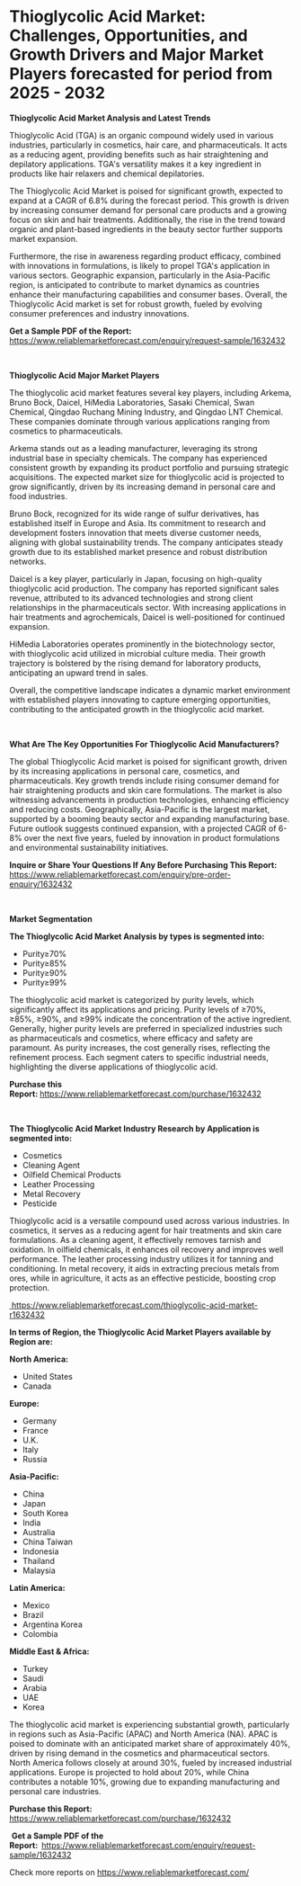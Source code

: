 <p><h1>Thioglycolic Acid Market: Challenges, Opportunities, and Growth Drivers and Major Market Players forecasted for period from 2025 - 2032</h1></p><p><strong>Thioglycolic Acid Market Analysis and Latest Trends</strong></p>
<p><p>Thioglycolic Acid (TGA) is an organic compound widely used in various industries, particularly in cosmetics, hair care, and pharmaceuticals. It acts as a reducing agent, providing benefits such as hair straightening and depilatory applications. TGA's versatility makes it a key ingredient in products like hair relaxers and chemical depilatories. </p><p>The Thioglycolic Acid Market is poised for significant growth, expected to expand at a CAGR of 6.8% during the forecast period. This growth is driven by increasing consumer demand for personal care products and a growing focus on skin and hair treatments. Additionally, the rise in the trend toward organic and plant-based ingredients in the beauty sector further supports market expansion. </p><p>Furthermore, the rise in awareness regarding product efficacy, combined with innovations in formulations, is likely to propel TGA's application in various sectors. Geographic expansion, particularly in the Asia-Pacific region, is anticipated to contribute to market dynamics as countries enhance their manufacturing capabilities and consumer bases. Overall, the Thioglycolic Acid market is set for robust growth, fueled by evolving consumer preferences and industry innovations.</p></p>
<p><strong>Get a Sample PDF of the Report:&nbsp;</strong> <a href="https://www.reliablemarketforecast.com/enquiry/request-sample/1632432?utm_campaign=3434&utm_medium=2&utm_source=Github&utm_content=ia&utm_term=02042025&utm_id=thioglycolic-acid">https://www.reliablemarketforecast.com/enquiry/request-sample/1632432</a></p>
<p>&nbsp;</p>
<p><strong>Thioglycolic Acid Major Market Players</strong></p>
<p><p>The thioglycolic acid market features several key players, including Arkema, Bruno Bock, Daicel, HiMedia Laboratories, Sasaki Chemical, Swan Chemical, Qingdao Ruchang Mining Industry, and Qingdao LNT Chemical. These companies dominate through various applications ranging from cosmetics to pharmaceuticals.</p><p>Arkema stands out as a leading manufacturer, leveraging its strong industrial base in specialty chemicals. The company has experienced consistent growth by expanding its product portfolio and pursuing strategic acquisitions. The expected market size for thioglycolic acid is projected to grow significantly, driven by its increasing demand in personal care and food industries.</p><p>Bruno Bock, recognized for its wide range of sulfur derivatives, has established itself in Europe and Asia. Its commitment to research and development fosters innovation that meets diverse customer needs, aligning with global sustainability trends. The company anticipates steady growth due to its established market presence and robust distribution networks.</p><p>Daicel is a key player, particularly in Japan, focusing on high-quality thioglycolic acid production. The company has reported significant sales revenue, attributed to its advanced technologies and strong client relationships in the pharmaceuticals sector. With increasing applications in hair treatments and agrochemicals, Daicel is well-positioned for continued expansion.</p><p>HiMedia Laboratories operates prominently in the biotechnology sector, with thioglycolic acid utilized in microbial culture media. Their growth trajectory is bolstered by the rising demand for laboratory products, anticipating an upward trend in sales.</p><p>Overall, the competitive landscape indicates a dynamic market environment with established players innovating to capture emerging opportunities, contributing to the anticipated growth in the thioglycolic acid market.</p></p>
<p>&nbsp;</p>
<p><strong>What Are The Key Opportunities For Thioglycolic Acid Manufacturers?</strong></p>
<p><p>The global Thioglycolic Acid market is poised for significant growth, driven by its increasing applications in personal care, cosmetics, and pharmaceuticals. Key growth trends include rising consumer demand for hair straightening products and skin care formulations. The market is also witnessing advancements in production technologies, enhancing efficiency and reducing costs. Geographically, Asia-Pacific is the largest market, supported by a booming beauty sector and expanding manufacturing base. Future outlook suggests continued expansion, with a projected CAGR of 6-8% over the next five years, fueled by innovation in product formulations and environmental sustainability initiatives.</p></p>
<p><strong>Inquire or Share Your Questions If Any Before Purchasing This Report:</strong> <a href="https://www.reliablemarketforecast.com/enquiry/pre-order-enquiry/1632432?utm_campaign=3434&utm_medium=2&utm_source=Github&utm_content=ia&utm_term=02042025&utm_id=thioglycolic-acid">https://www.reliablemarketforecast.com/enquiry/pre-order-enquiry/1632432</a></p>
<p>&nbsp;</p>
<p><strong>Market Segmentation</strong></p>
<p><strong>The Thioglycolic Acid Market Analysis by types is segmented into:</strong></p>
<p><ul><li>Purity≥70%</li><li>Purity≥85%</li><li>Purity≥90%</li><li>Purity≥99%</li></ul></p>
<p><p>The thioglycolic acid market is categorized by purity levels, which significantly affect its applications and pricing. Purity levels of ≥70%, ≥85%, ≥90%, and ≥99% indicate the concentration of the active ingredient. Generally, higher purity levels are preferred in specialized industries such as pharmaceuticals and cosmetics, where efficacy and safety are paramount. As purity increases, the cost generally rises, reflecting the refinement process. Each segment caters to specific industrial needs, highlighting the diverse applications of thioglycolic acid.</p></p>
<p><strong>Purchase this Report:&nbsp;</strong><a href="https://www.reliablemarketforecast.com/purchase/1632432?utm_campaign=3434&utm_medium=2&utm_source=Github&utm_content=ia&utm_term=02042025&utm_id=thioglycolic-acid">https://www.reliablemarketforecast.com/purchase/1632432</a></p>
<p>&nbsp;</p>
<p><strong>The Thioglycolic Acid Market Industry Research by Application is segmented into:</strong></p>
<p><ul><li>Cosmetics</li><li>Cleaning Agent</li><li>Oilfield Chemical Products</li><li>Leather Processing</li><li>Metal Recovery</li><li>Pesticide</li></ul></p>
<p><p>Thioglycolic acid is a versatile compound used across various industries. In cosmetics, it serves as a reducing agent for hair treatments and skin care formulations. As a cleaning agent, it effectively removes tarnish and oxidation. In oilfield chemicals, it enhances oil recovery and improves well performance. The leather processing industry utilizes it for tanning and conditioning. In metal recovery, it aids in extracting precious metals from ores, while in agriculture, it acts as an effective pesticide, boosting crop protection.</p></p>
<p><a href="https://www.reliablemarketforecast.com/thioglycolic-acid-market-r1632432?utm_campaign=3434&utm_medium=2&utm_source=Github&utm_content=ia&utm_term=02042025&utm_id=thioglycolic-acid">&nbsp;https://www.reliablemarketforecast.com/thioglycolic-acid-market-r1632432</a></p>
<p><strong>In terms of Region, the Thioglycolic Acid Market Players available by Region are:</strong></p>
<p>
    <p> <strong> North America: </strong>
        <ul>
            <li>United States</li>
            <li>Canada</li>
        </ul>
        </p> 
    <p> <strong> Europe: </strong>
        <ul>
            <li>Germany</li>
            <li>France</li>
            <li>U.K.</li>
            <li>Italy</li>
            <li>Russia</li>
        </ul>
        </p> 
    <p> <strong> Asia-Pacific: </strong>
        <ul>
            <li>China</li>
            <li>Japan</li>
            <li>South Korea</li>
            <li>India</li>
            <li>Australia</li>
            <li>China Taiwan</li>
            <li>Indonesia</li>
            <li>Thailand</li>
            <li>Malaysia</li>
        </ul>
        </p> 
    <p> <strong> Latin America: </strong>
        <ul>
            <li>Mexico</li>
            <li>Brazil</li>
            <li>Argentina Korea</li>
            <li>Colombia</li>
        </ul>
        </p> 
    <p> <strong> Middle East & Africa: </strong>
        <ul>
            <li>Turkey</li>
            <li>Saudi</li>
            <li>Arabia</li>
            <li>UAE</li>
            <li>Korea</li>
        </ul>
    </p>
    </p>
<p><p>The thioglycolic acid market is experiencing substantial growth, particularly in regions such as Asia-Pacific (APAC) and North America (NA). APAC is poised to dominate with an anticipated market share of approximately 40%, driven by rising demand in the cosmetics and pharmaceutical sectors. North America follows closely at around 30%, fueled by increased industrial applications. Europe is projected to hold about 20%, while China contributes a notable 10%, growing due to expanding manufacturing and personal care industries.</p></p>
<p><strong>Purchase this Report: </strong><a href="https://www.reliablemarketforecast.com/purchase/1632432?utm_campaign=3434&utm_medium=2&utm_source=Github&utm_content=ia&utm_term=02042025&utm_id=thioglycolic-acid">https://www.reliablemarketforecast.com/purchase/1632432</a></p>
<p>&nbsp;<strong>Get a Sample PDF of the Report:&nbsp;&nbsp;</strong><a href="https://www.reliablemarketforecast.com/enquiry/request-sample/1632432?utm_campaign=3434&utm_medium=2&utm_source=Github&utm_content=ia&utm_term=02042025&utm_id=thioglycolic-acid">https://www.reliablemarketforecast.com/enquiry/request-sample/1632432</a></p>
<p><strong></strong></p>
<p>Check more reports on <a href="https://www.reliablemarketforecast.com/?utm_campaign=3434&utm_medium=2&utm_source=Github&utm_content=ia&utm_term=02042025&utm_id=thioglycolic-acid">https://www.reliablemarketforecast.com/</a></p>
